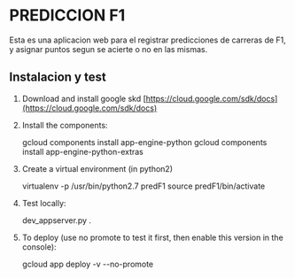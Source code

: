# PREDICCION F1

Esta es una aplicacion web para el registrar predicciones de carreras de F1, y asignar puntos segun se acierte o no en las mismas.

## Instalacion y test
1. Download and install google skd [https://cloud.google.com/sdk/docs](https://cloud.google.com/sdk/docs)
2. Install the components:

	gcloud components install app-engine-python
	gcloud components install app-engine-python-extras

3. Create a virtual environment (in python2)

	virtualenv -p /usr/bin/python2.7 predF1
	source predF1/bin/activate

4. Test locally:

	dev_appserver.py .


4. To deploy (use no promote to test it first, then enable this version in the console):

	gcloud app deploy -v <version> --no-promote
